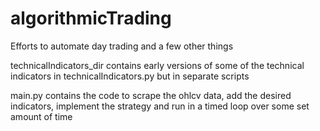 # algorithmicTrading
Efforts to automate day trading and a few other things

technicalIndicators_dir contains early versions of some of the technical indicators in technicalIndicators.py but in separate scripts

main.py contains the code to scrape the ohlcv data, add the desired indicators, implement the strategy and run in a timed loop over some set amount of time
